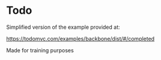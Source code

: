 # Todo

Simplified version of the example provided at: 

https://todomvc.com/examples/backbone/dist/#/completed

Made for training purposes
